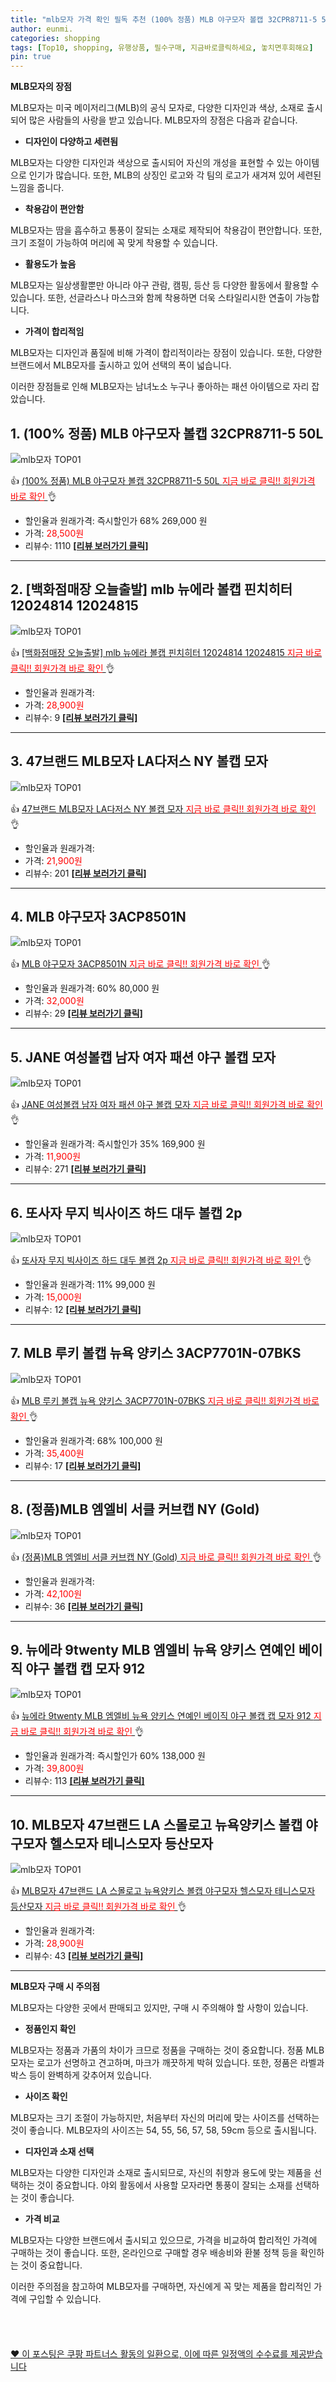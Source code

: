 ```yaml
---
title: "mlb모자 가격 확인 필독 추천 (100% 정품) MLB 야구모자 볼캡 32CPR8711-5 50L 비교 장점 구매가이드"
author: eunmi.
categories: shopping
tags: [Top10, shopping, 유행상품, 필수구매, 지금바로클릭하세요, 놓치면후회해요]
pin: true
---
```

**MLB모자의 장점**

MLB모자는 미국 메이저리그(MLB)의 공식 모자로, 다양한 디자인과 색상, 소재로 출시되어 많은 사람들의 사랑을 받고 있습니다. MLB모자의 장점은 다음과 같습니다.

* **디자인이 다양하고 세련됨**

MLB모자는 다양한 디자인과 색상으로 출시되어 자신의 개성을 표현할 수 있는 아이템으로 인기가 많습니다. 또한, MLB의 상징인 로고와 각 팀의 로고가 새겨져 있어 세련된 느낌을 줍니다.

* **착용감이 편안함**

MLB모자는 땀을 흡수하고 통풍이 잘되는 소재로 제작되어 착용감이 편안합니다. 또한, 크기 조절이 가능하여 머리에 꼭 맞게 착용할 수 있습니다.

* **활용도가 높음**

MLB모자는 일상생활뿐만 아니라 야구 관람, 캠핑, 등산 등 다양한 활동에서 활용할 수 있습니다. 또한, 선글라스나 마스크와 함께 착용하면 더욱 스타일리시한 연출이 가능합니다.

* **가격이 합리적임**

MLB모자는 디자인과 품질에 비해 가격이 합리적이라는 장점이 있습니다. 또한, 다양한 브랜드에서 MLB모자를 출시하고 있어 선택의 폭이 넓습니다.

이러한 장점들로 인해 MLB모자는 남녀노소 누구나 좋아하는 패션 아이템으로 자리 잡았습니다.

   

## 1. (100% 정품) MLB 야구모자 볼캡 32CPR8711-5 50L

![mlb모자 TOP01](https://thumbnail9.coupangcdn.com/thumbnails/remote/230x230ex/image/vendor_inventory/1f7d/03192c9b5865b221b3cea2a66d72e046506b4b3f0bc7bfb5b99c2a96e361.jpg)


👍 [(100% 정품) MLB 야구모자 볼캡 32CPR8711-5 50L <font color=red> 지금 바로 클릭!! 회원가격 바로 확인 </font> ](https://link.coupang.com/re/AFFSDP?lptag=AF3617701&subid=GithubCoopas&pageKey=7707656706&traceid=V0-153&itemId=20652821984&vendorItemId=87725810485) 👌 


- 할인율과 원래가격: 즉시할인가 68%  269,000   원
- 가격: <span style='color:red'>28,500원</span>
- 리뷰수: 1110  [**[리뷰 보러가기 클릭]**](https://link.coupang.com/re/AFFSDP?lptag=AF3617701&subid=GithubCoopas&pageKey=7707656706&traceid=V0-153&itemId=20652821984&vendorItemId=87725810485)

---


   

## 2. [백화점매장 오늘출발] mlb 뉴에라 볼캡 핀치히터 12024814 12024815

![mlb모자 TOP01](https://thumbnail6.coupangcdn.com/thumbnails/remote/230x230ex/image/vendor_inventory/82ad/631440f6dcc38bf344141f849a79a1bea233697e6b830866e9ebe88e9b3f.jpg)


👍 [[백화점매장 오늘출발] mlb 뉴에라 볼캡 핀치히터 12024814 12024815 <font color=red> 지금 바로 클릭!! 회원가격 바로 확인 </font> ](https://link.coupang.com/re/AFFSDP?lptag=AF3617701&subid=GithubCoopas&pageKey=7350130278&traceid=V0-153&itemId=18912228885&vendorItemId=86039592157) 👌 


- 할인율과 원래가격: 
- 가격: <span style='color:red'>28,900원</span>
- 리뷰수: 9  [**[리뷰 보러가기 클릭]**](https://link.coupang.com/re/AFFSDP?lptag=AF3617701&subid=GithubCoopas&pageKey=7350130278&traceid=V0-153&itemId=18912228885&vendorItemId=86039592157)

---


   

## 3. 47브랜드 MLB모자 LA다저스 NY 볼캡 모자

![mlb모자 TOP01](https://thumbnail8.coupangcdn.com/thumbnails/remote/230x230ex/image/vendor_inventory/fddb/20fd2460528cadc7e249f41179270f9ecdc8b41bae8a30c3c741be999169.jpg)


👍 [47브랜드 MLB모자 LA다저스 NY 볼캡 모자 <font color=red> 지금 바로 클릭!! 회원가격 바로 확인 </font> ](https://link.coupang.com/re/AFFSDP?lptag=AF3617701&subid=GithubCoopas&pageKey=7405204807&traceid=V0-153&itemId=19175285127&vendorItemId=86293326282) 👌 


- 할인율과 원래가격: 
- 가격: <span style='color:red'>21,900원</span>
- 리뷰수: 201  [**[리뷰 보러가기 클릭]**](https://link.coupang.com/re/AFFSDP?lptag=AF3617701&subid=GithubCoopas&pageKey=7405204807&traceid=V0-153&itemId=19175285127&vendorItemId=86293326282)

---


   

## 4. MLB 야구모자 3ACP8501N

![mlb모자 TOP01](https://thumbnail7.coupangcdn.com/thumbnails/remote/230x230ex/image/vendor_inventory/1c82/9c3b7a4d2d28118201e8759e77dc604fe2b3b620b9468449880904a9b45f.JPG)


👍 [MLB 야구모자 3ACP8501N <font color=red> 지금 바로 클릭!! 회원가격 바로 확인 </font> ](https://link.coupang.com/re/AFFSDP?lptag=AF3617701&subid=GithubCoopas&pageKey=7350747786&traceid=V0-153&itemId=18915042681&vendorItemId=86042297110) 👌 


- 할인율과 원래가격: 60%  80,000   원
- 가격: <span style='color:red'>32,000원</span>
- 리뷰수: 29  [**[리뷰 보러가기 클릭]**](https://link.coupang.com/re/AFFSDP?lptag=AF3617701&subid=GithubCoopas&pageKey=7350747786&traceid=V0-153&itemId=18915042681&vendorItemId=86042297110)

---


   

## 5. JANE 여성볼캡 남자 여자 패션 야구 볼캡 모자

![mlb모자 TOP01](https://thumbnail9.coupangcdn.com/thumbnails/remote/230x230ex/image/vendor_inventory/177f/fd953cdd7b4f7c0e6f93e06d7cbb887f1be86b8c54a224c7d8fe22e7d159.jpg)


👍 [JANE 여성볼캡 남자 여자 패션 야구 볼캡 모자 <font color=red> 지금 바로 클릭!! 회원가격 바로 확인 </font> ](https://link.coupang.com/re/AFFSDP?lptag=AF3617701&subid=GithubCoopas&pageKey=7265450642&traceid=V0-153&itemId=18516340759&vendorItemId=85707958273) 👌 


- 할인율과 원래가격: 즉시할인가 35%  169,900   원
- 가격: <span style='color:red'>11,900원</span>
- 리뷰수: 271  [**[리뷰 보러가기 클릭]**](https://link.coupang.com/re/AFFSDP?lptag=AF3617701&subid=GithubCoopas&pageKey=7265450642&traceid=V0-153&itemId=18516340759&vendorItemId=85707958273)

---


   

## 6. 또사자 무지 빅사이즈 하드 대두 볼캡 2p

![mlb모자 TOP01](https://thumbnail10.coupangcdn.com/thumbnails/remote/230x230ex/image/vendor_inventory/5e35/916fd35d68e20702ca4a2e159ddf88d1fd14d4929b791daed25d01db14db.png)


👍 [또사자 무지 빅사이즈 하드 대두 볼캡 2p <font color=red> 지금 바로 클릭!! 회원가격 바로 확인 </font> ](https://link.coupang.com/re/AFFSDP?lptag=AF3617701&subid=GithubCoopas&pageKey=6598417530&traceid=V0-153&itemId=14916677139&vendorItemId=84979541298) 👌 


- 할인율과 원래가격: 11%  99,000   원
- 가격: <span style='color:red'>15,000원</span>
- 리뷰수: 12  [**[리뷰 보러가기 클릭]**](https://link.coupang.com/re/AFFSDP?lptag=AF3617701&subid=GithubCoopas&pageKey=6598417530&traceid=V0-153&itemId=14916677139&vendorItemId=84979541298)

---


   

## 7. MLB 루키 볼캡 뉴욕 양키스 3ACP7701N-07BKS

![mlb모자 TOP01](https://thumbnail10.coupangcdn.com/thumbnails/remote/230x230ex/image/vendor_inventory/a8b7/2797184b5bd427f7b637956634d3789167814d756cea368eed5ad162e37c.jpg)


👍 [MLB 루키 볼캡 뉴욕 양키스 3ACP7701N-07BKS <font color=red> 지금 바로 클릭!! 회원가격 바로 확인 </font> ](https://link.coupang.com/re/AFFSDP?lptag=AF3617701&subid=GithubCoopas&pageKey=6475165724&traceid=V0-153&itemId=14150126303&vendorItemId=71183017543) 👌 


- 할인율과 원래가격: 68%  100,000   원
- 가격: <span style='color:red'>35,400원</span>
- 리뷰수: 17  [**[리뷰 보러가기 클릭]**](https://link.coupang.com/re/AFFSDP?lptag=AF3617701&subid=GithubCoopas&pageKey=6475165724&traceid=V0-153&itemId=14150126303&vendorItemId=71183017543)

---


   

## 8. (정품)MLB 엠엘비 서클 커브캡 NY (Gold)

![mlb모자 TOP01](https://thumbnail7.coupangcdn.com/thumbnails/remote/230x230ex/image/vendor_inventory/eebd/a9233b7ca67be671e2eaf61b44ac1a4c0256c7f05ab3a3239fe0abe631b7.jpg)


👍 [(정품)MLB 엠엘비 서클 커브캡 NY (Gold) <font color=red> 지금 바로 클릭!! 회원가격 바로 확인 </font> ](https://link.coupang.com/re/AFFSDP?lptag=AF3617701&subid=GithubCoopas&pageKey=7552691508&traceid=V0-153&itemId=19880579647&vendorItemId=87604034668) 👌 


- 할인율과 원래가격: 
- 가격: <span style='color:red'>42,100원</span>
- 리뷰수: 36  [**[리뷰 보러가기 클릭]**](https://link.coupang.com/re/AFFSDP?lptag=AF3617701&subid=GithubCoopas&pageKey=7552691508&traceid=V0-153&itemId=19880579647&vendorItemId=87604034668)

---


   

## 9. 뉴에라 9twenty MLB 엠엘비 뉴욕 양키스 연예인 베이직 야구 볼캡 캡 모자 912

![mlb모자 TOP01](https://thumbnail8.coupangcdn.com/thumbnails/remote/230x230ex/image/vendor_inventory/5b1a/75d58d41ad99dd3bf5d3a1f04b09b704d3d74349366ba96b6b599576b6d4.jpeg)


👍 [뉴에라 9twenty MLB 엠엘비 뉴욕 양키스 연예인 베이직 야구 볼캡 캡 모자 912 <font color=red> 지금 바로 클릭!! 회원가격 바로 확인 </font> ](https://link.coupang.com/re/AFFSDP?lptag=AF3617701&subid=GithubCoopas&pageKey=4882278248&traceid=V0-153&itemId=6358214811&vendorItemId=73653491434) 👌 


- 할인율과 원래가격: 즉시할인가 60%  138,000   원
- 가격: <span style='color:red'>39,800원</span>
- 리뷰수: 113  [**[리뷰 보러가기 클릭]**](https://link.coupang.com/re/AFFSDP?lptag=AF3617701&subid=GithubCoopas&pageKey=4882278248&traceid=V0-153&itemId=6358214811&vendorItemId=73653491434)

---


   

## 10. MLB모자 47브랜드 LA 스몰로고 뉴욕양키스 볼캡 야구모자 헬스모자 테니스모자 등산모자

![mlb모자 TOP01](https://thumbnail9.coupangcdn.com/thumbnails/remote/230x230ex/image/vendor_inventory/3251/527aedc5ccf5ff42662310db4656f5f6c55768e35375bc2f707b6bad88ad.jpg)


👍 [MLB모자 47브랜드 LA 스몰로고 뉴욕양키스 볼캡 야구모자 헬스모자 테니스모자 등산모자 <font color=red> 지금 바로 클릭!! 회원가격 바로 확인 </font> ](https://link.coupang.com/re/AFFSDP?lptag=AF3617701&subid=GithubCoopas&pageKey=7456240465&traceid=V0-153&itemId=19423604089&vendorItemId=85266547237) 👌 


- 할인율과 원래가격: 
- 가격: <span style='color:red'>28,900원</span>
- 리뷰수: 43  [**[리뷰 보러가기 클릭]**](https://link.coupang.com/re/AFFSDP?lptag=AF3617701&subid=GithubCoopas&pageKey=7456240465&traceid=V0-153&itemId=19423604089&vendorItemId=85266547237)

---
**MLB모자 구매 시 주의점**

MLB모자는 다양한 곳에서 판매되고 있지만, 구매 시 주의해야 할 사항이 있습니다.

* **정품인지 확인**

MLB모자는 정품과 가품의 차이가 크므로 정품을 구매하는 것이 중요합니다. 정품 MLB모자는 로고가 선명하고 견고하며, 마크가 깨끗하게 박혀 있습니다. 또한, 정품은 라벨과 박스 등이 완벽하게 갖추어져 있습니다.

* **사이즈 확인**

MLB모자는 크기 조절이 가능하지만, 처음부터 자신의 머리에 맞는 사이즈를 선택하는 것이 좋습니다. MLB모자의 사이즈는 54, 55, 56, 57, 58, 59cm 등으로 출시됩니다.

* **디자인과 소재 선택**

MLB모자는 다양한 디자인과 소재로 출시되므로, 자신의 취향과 용도에 맞는 제품을 선택하는 것이 중요합니다. 야외 활동에서 사용할 모자라면 통풍이 잘되는 소재를 선택하는 것이 좋습니다.

* **가격 비교**

MLB모자는 다양한 브랜드에서 출시되고 있으므로, 가격을 비교하여 합리적인 가격에 구매하는 것이 좋습니다. 또한, 온라인으로 구매할 경우 배송비와 환불 정책 등을 확인하는 것이 중요합니다.

이러한 주의점을 참고하여 MLB모자를 구매하면, 자신에게 꼭 맞는 제품을 합리적인 가격에 구입할 수 있습니다.<br><br><br><br><br> [ ❤  이 포스팅은 쿠팡 파트너스 활동의 일환으로, 이에 따른 일정액의 수수료를 제공받습니다](https://link.coupang.com/a/bcEFyh)